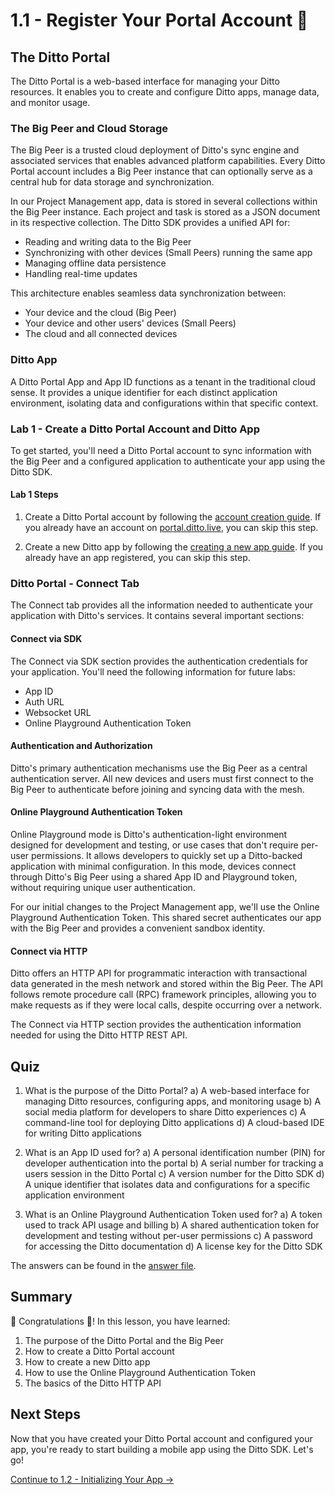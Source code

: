 # 1.1 - Register Your Portal Account 🚀

## The Ditto Portal

The Ditto Portal is a web-based interface for managing your Ditto resources. It enables you to create and configure Ditto apps, manage data, and monitor usage.

### The Big Peer and Cloud Storage

The Big Peer is a trusted cloud deployment of Ditto's sync engine and associated services that enables advanced platform capabilities. Every Ditto Portal account includes a Big Peer instance that can optionally serve as a central hub for data storage and synchronization.

In our Project Management app, data is stored in several collections within the Big Peer instance. Each project and task is stored as a JSON document in its respective collection. The Ditto SDK provides a unified API for:
- Reading and writing data to the Big Peer
- Synchronizing with other devices (Small Peers) running the same app
- Managing offline data persistence
- Handling real-time updates

This architecture enables seamless data synchronization between:
- Your device and the cloud (Big Peer)
- Your device and other users' devices (Small Peers)
- The cloud and all connected devices

### Ditto App

A Ditto Portal App and App ID functions as a tenant in the traditional cloud sense. It provides a unique identifier for each distinct application environment, isolating data and configurations within that specific context.

### Lab 1 - Create a Ditto Portal Account and Ditto App

To get started, you'll need a Ditto Portal account to sync information with the Big Peer and a configured application to authenticate your app using the Ditto SDK.

#### Lab 1 Steps 

1. Create a Ditto Portal account by following the [account creation guide](https://docs.ditto.live/cloud/portal/creating-a-ditto-account). If you already have an account on [portal.ditto.live](https://portal.ditto.live/), you can skip this step.

2. Create a new Ditto app by following the [creating a new app guide](https://docs.ditto.live/cloud/portal/creating-a-new-app).  If you already have an app registered, you can skip this step.

### Ditto Portal - Connect Tab

The Connect tab provides all the information needed to authenticate your application with Ditto's services. It contains several important sections:

#### Connect via SDK

The Connect via SDK section provides the authentication credentials for your application. You'll need the following information for future labs:
- App ID
- Auth URL
- Websocket URL
- Online Playground Authentication Token

#### Authentication and Authorization

Ditto's primary authentication mechanisms use the Big Peer as a central authentication server. All new devices and users must first connect to the Big Peer to authenticate before joining and syncing data with the mesh.

#### Online Playground Authentication Token

Online Playground mode is Ditto's authentication-light environment designed for development and testing, or use cases that don't require per-user permissions. It allows developers to quickly set up a Ditto-backed application with minimal configuration. In this mode, devices connect through Ditto's Big Peer using a shared App ID and Playground token, without requiring unique user authentication.

For our initial changes to the Project Management app, we'll use the Online Playground Authentication Token. This shared secret authenticates our app with the Big Peer and provides a convenient sandbox identity.

#### Connect via HTTP

Ditto offers an HTTP API for programmatic interaction with transactional data generated in the mesh network and stored within the Big Peer. The API follows remote procedure call (RPC) framework principles, allowing you to make requests as if they were local calls, despite occurring over a network.

The Connect via HTTP section provides the authentication information needed for using the Ditto HTTP REST API.

## Quiz 

1. What is the purpose of the Ditto Portal? 
   a) A web-based interface for managing Ditto resources, configuring apps, and monitoring usage
   b) A social media platform for developers to share Ditto experiences
   c) A command-line tool for deploying Ditto applications
   d) A cloud-based IDE for writing Ditto applications

2. What is an App ID used for?
   a) A personal identification number (PIN) for developer authentication into the portal
   b) A serial number for tracking a users session in the Ditto Portal 
   c) A version number for the Ditto SDK
   d) A unique identifier that isolates data and configurations for a specific application environment

3. What is an Online Playground Authentication Token used for?
   a) A token used to track API usage and billing
   b) A shared authentication token for development and testing without per-user permissions
   c) A password for accessing the Ditto documentation
   d) A license key for the Ditto SDK

The answers can be found in the [answer file](.answer).

## Summary

🎉 Congratulations 🙌! In this lesson, you have learned:
1. The purpose of the Ditto Portal and the Big Peer
2. How to create a Ditto Portal account
3. How to create a new Ditto app
4. How to use the Online Playground Authentication Token
5. The basics of the Ditto HTTP API

## Next Steps

Now that you have created your Ditto Portal account and configured your app, you're ready to start building a mobile app using the Ditto SDK. Let's go!

[Continue to 1.2 - Initializing Your App →](../1.2/README.md)

